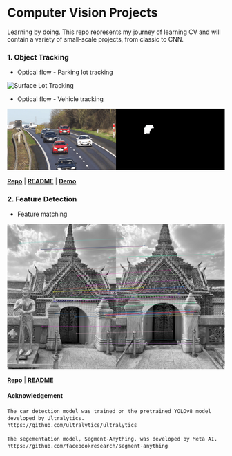 # Computer Vision Projects
Learning by doing. This repo represents my journey of learning CV and will contain a variety of small-scale projects, from classic to CNN.  


### 1. Object Tracking
    
- Optical flow - Parking lot tracking

![Surface Lot Tracking](media/gif/1_OF_parkinglot_tracking.gif)

- Optical flow - Vehicle tracking

![Vehicle Tracking](media/gif/1_OF_vehicle_tracking.gif)


[**Repo**](1-object-tracking/optical-flow) | [**README**](1-object-tracking/optical-flow/README.md) | [**Demo**](https://www.youtube.com/watch?v=uecvioD0xVw)

### 2. Feature Detection

- Feature matching

![Feature Matching](media/out/2-feature-detection/temple.jpg)


[**Repo**](2-feature-detection) | [**README**](2-feature-detection/README.md) 



#### Acknowledgement 

    The car detection model was trained on the pretrained YOLOv8 model developed by Ultralytics.
    https://github.com/ultralytics/ultralytics 

    The segementation model, Segment-Anything, was developed by Meta AI.
    https://github.com/facebookresearch/segment-anything 

